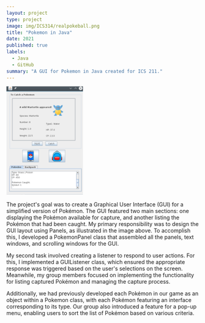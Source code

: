 ```yaml
---
layout: project
type: project
image: img/ICS314/realpokeball.png
title: "Pokemon in Java"
date: 2021
published: true
labels:
  - Java
  - GitHub
summary: "A GUI for Pokemon in Java created for ICS 211."
---
```


<div class="text-center p-4">
  <img width="200px" src="../img/ICS314/pokegui.png" class="img-thumbnail" >

</div>

The project's goal was to create a Graphical User Interface (GUI) for a simplified version of Pokémon. The GUI featured two main sections: one displaying the Pokémon available for capture, and another listing the Pokémon that had been caught. My primary responsibility was to design the GUI layout using Panels, as illustrated in the image above. To accomplish this, I developed a PokemonPanel class that assembled all the panels, text windows, and scrolling windows for the GUI.

My second task involved creating a listener to respond to user actions. For this, I implemented a GUIListener class, which ensured the appropriate response was triggered based on the user's selections on the screen. Meanwhile, my group members focused on implementing the functionality for listing captured Pokémon and managing the capture process.

Additionally, we had previously developed each Pokémon in our game as an object within a Pokemon class, with each Pokémon featuring an interface corresponding to its type. Our group also introduced a feature for a pop-up menu, enabling users to sort the list of Pokémon based on various criteria.